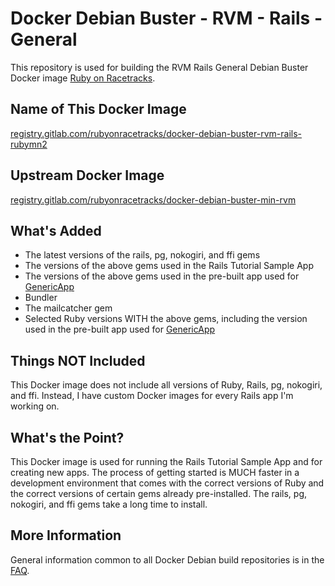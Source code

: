 # Docker Debian Buster - RVM - Rails - General

This repository is used for building the RVM Rails General Debian Buster Docker image [Ruby on Racetracks](https://www.rubyonracetracks.com/).

## Name of This Docker Image
[registry.gitlab.com/rubyonracetracks/docker-debian-buster-rvm-rails-rubymn2](https://gitlab.com/rubyonracetracks/docker-debian-buster-rvm-rails-rubymn2/container_registry)

## Upstream Docker Image
[registry.gitlab.com/rubyonracetracks/docker-debian-buster-min-rvm](https://gitlab.com/rubyonracetracks/docker-debian-buster-min-rvm/container_registry)

## What's Added
* The latest versions of the rails, pg, nokogiri, and ffi gems
* The versions of the above gems used in the Rails Tutorial Sample App
* The versions of the above gems used in the pre-built app used for [GenericApp](https://www.genericapp.net/)
* Bundler
* The mailcatcher gem
* Selected Ruby versions WITH the above gems, including the version used in the pre-built app used for [GenericApp](https://www.genericapp.net/)

## Things NOT Included
This Docker image does not include all versions of Ruby, Rails, pg, nokogiri, and ffi.  Instead, I have custom Docker images for every Rails app I'm working on.

## What's the Point?
This Docker image is used for running the Rails Tutorial Sample App and for creating new apps.  The process of getting started is MUCH faster in a development environment that comes with the correct versions of Ruby and the correct versions of certain gems already pre-installed.  The rails, pg, nokogiri, and ffi gems take a long time to install.

## More Information
General information common to all Docker Debian build repositories is in the [FAQ](https://gitlab.com/rubyonracetracks/docker-debian-common/blob/master/FAQ.md).
